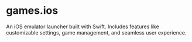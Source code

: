 # games.ios
An iOS emulator launcher built with Swift. Includes features like customizable settings, game management, and seamless user experience.
